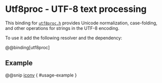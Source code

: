 # Utf8proc - UTF-8 text processing

This binding for [`utf8proc.h`] provides Unicode normalization, case-folding, and other operations for strings in the UTF-8 encoding.

To use it add the following resolver and the dependency:

@@binding[utf8proc]

## Example

@@snip [iconv](../../../../bindings/utf8proc/src/test/scala/org/scalanative/bindgen/bindings/tests/Utf8procSpec.scala) { #usage-example }

 [`utf8proc.h`]: https://juliastrings.github.io/utf8proc/doc/